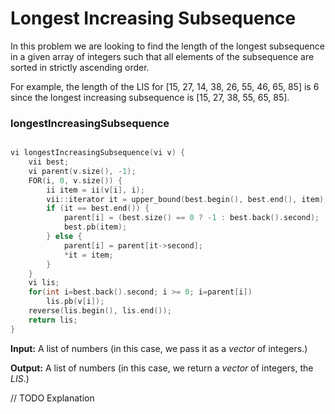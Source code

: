 # Longest Increasing Subsequence

In this problem we are looking to find the length of the longest subsequence in a given array of integers such that all elements of the subsequence are sorted in strictly ascending order.

For example, the length of the LIS for [15, 27, 14, 38, 26, 55, 46, 65, 85]  is 6 since the longest increasing subsequence is [15, 27, 38, 55, 65, 85].

### longestIncreasingSubsequence

```cpp

vi longestIncreasingSubsequence(vi v) {
	vii best;
	vi parent(v.size(), -1);
	FOR(i, 0, v.size()) {
		ii item = ii(v[i], i);
		vii::iterator it = upper_bound(best.begin(), best.end(), item);
		if (it == best.end()) {
			parent[i] = (best.size() == 0 ? -1 : best.back().second);
			best.pb(item);
		} else {
			parent[i] = parent[it->second];
			*it = item;
		}
	}
	vi lis;
	for(int i=best.back().second; i >= 0; i=parent[i])
		lis.pb(v[i]);
	reverse(lis.begin(), lis.end());
	return lis;
}

```

**Input:** A list of numbers (in this case, we pass it as a _vector_ of integers.)

**Output:** A list of numbers (in this case, we return a _vector_ of integers, the _LIS_.)

// TODO Explanation
